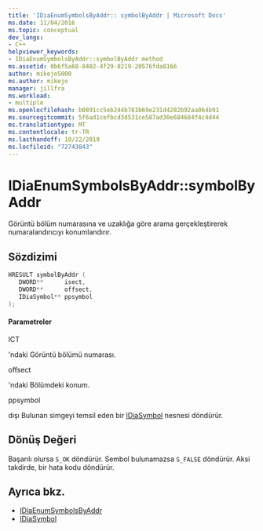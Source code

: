 ```yaml
---
title: 'IDiaEnumSymbolsByAddr:: symbolByAddr | Microsoft Docs'
ms.date: 11/04/2016
ms.topic: conceptual
dev_langs:
- C++
helpviewer_keywords:
- IDiaEnumSymbolsByAddr::symbolByAddr method
ms.assetid: 0b6f5a68-8402-4f29-8219-20576fda8166
author: mikejo5000
ms.author: mikejo
manager: jillfra
ms.workload:
- multiple
ms.openlocfilehash: b0891cc5eb244b781b69e231d4282b92aa064b91
ms.sourcegitcommit: 5f6ad1cefbcd3d531ce587ad30e684684f4c4d44
ms.translationtype: MT
ms.contentlocale: tr-TR
ms.lasthandoff: 10/22/2019
ms.locfileid: "72743843"
---
```

# <a name="idiaenumsymbolsbyaddrsymbolbyaddr"></a>IDiaEnumSymbolsByAddr::symbolByAddr
Görüntü bölüm numarasına ve uzaklığa göre arama gerçekleştirerek numaralandırıcıyı konumlandırır.

## <a name="syntax"></a>Sözdizimi

```C++
HRESULT symbolByAddr ( 
   DWORD**      isect,
   DWORD**      offsect,
   IDiaSymbol** ppsymbol
);
```

#### <a name="parameters"></a>Parametreler
 ICT

'ndaki Görüntü bölümü numarası.

 offsect

'ndaki Bölümdeki konum.

 ppsymbol

dışı Bulunan simgeyi temsil eden bir [IDiaSymbol](../../debugger/debug-interface-access/idiasymbol.md) nesnesi döndürür.

## <a name="return-value"></a>Dönüş Değeri
 Başarılı olursa `S_OK` döndürür. Sembol bulunamazsa `S_FALSE` döndürür. Aksi takdirde, bir hata kodu döndürür.

## <a name="see-also"></a>Ayrıca bkz.
- [IDiaEnumSymbolsByAddr](../../debugger/debug-interface-access/idiaenumsymbolsbyaddr.md)
- [IDiaSymbol](../../debugger/debug-interface-access/idiasymbol.md)